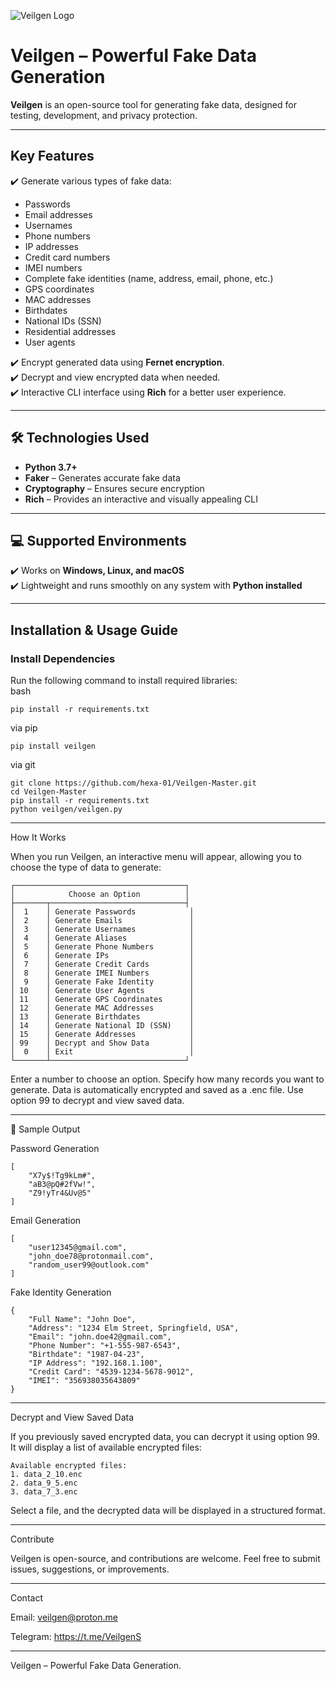 ![Veilgen Logo](https://i.postimg.cc/gr91FGph/Veilgen-1-enhanced.png)

# **Veilgen** – Powerful Fake Data Generation  

**Veilgen** is an open-source tool for generating fake data, designed for testing, development, and privacy protection.  

---

## **Key Features**  

✔️ Generate various types of fake data:  
- Passwords  
- Email addresses  
- Usernames  
- Phone numbers  
- IP addresses  
- Credit card numbers  
- IMEI numbers  
- Complete fake identities (name, address, email, phone, etc.)  
- GPS coordinates  
- MAC addresses  
- Birthdates  
- National IDs (SSN)  
- Residential addresses  
- User agents  

✔️ Encrypt generated data using **Fernet encryption**.  
✔️ Decrypt and view encrypted data when needed.  
✔️ Interactive CLI interface using **Rich** for a better user experience.  

---

## **🛠️ Technologies Used**  

- **Python 3.7+**  
- **Faker** – Generates accurate fake data  
- **Cryptography** – Ensures secure encryption  
- **Rich** – Provides an interactive and visually appealing CLI  

---

## **💻 Supported Environments**  

✔️ Works on **Windows, Linux, and macOS**  
✔️ Lightweight and runs smoothly on any system with **Python installed**  

---

## **Installation & Usage Guide**  

### **Install Dependencies**  
Run the following command to install required libraries:  
bash
```
pip install -r requirements.txt

```
via pip
````
pip install veilgen

````
via git
````
git clone https://github.com/hexa-01/Veilgen-Master.git
cd Veilgen-Master
pip install -r requirements.txt
python veilgen/veilgen.py

````

---

 How It Works

When you run Veilgen, an interactive menu will appear, allowing you to choose the type of data to generate:
````
┌──────────────────────────────────────┐
│            Choose an Option          │
├───────┬──────────────────────────────┤
│  1    │ Generate Passwords            │
│  2    │ Generate Emails               │
│  3    │ Generate Usernames            │
│  4    │ Generate Aliases              │
│  5    │ Generate Phone Numbers        │
│  6    │ Generate IPs                  │
│  7    │ Generate Credit Cards         │
│  8    │ Generate IMEI Numbers         │
│  9    │ Generate Fake Identity        │
│ 10    │ Generate User Agents          │
│ 11    │ Generate GPS Coordinates      │
│ 12    │ Generate MAC Addresses        │
│ 13    │ Generate Birthdates           │
│ 14    │ Generate National ID (SSN)    │
│ 15    │ Generate Addresses            │
│ 99    │ Decrypt and Show Data         │
│  0    │ Exit                          │
└───────┴──────────────────────────────┘
````
 Enter a number to choose an option.
 Specify how many records you want to generate.
 Data is automatically encrypted and saved as a .enc file.
 Use option 99 to decrypt and view saved data.


---

📄 Sample Output 

Password Generation
```
[
    "X7y$!Tg9kLm#",
    "aB3@pQ#2fVw!",
    "Z9!yTr4&Uv@5"
]
```
Email Generation
```
[
    "user12345@gmail.com",
    "john_doe78@protonmail.com",
    "random_user99@outlook.com"
]
```
Fake Identity Generation
````
{
    "Full Name": "John Doe",
    "Address": "1234 Elm Street, Springfield, USA",
    "Email": "john.doe42@gmail.com",
    "Phone Number": "+1-555-987-6543",
    "Birthdate": "1987-04-23",
    "IP Address": "192.168.1.100",
    "Credit Card": "4539-1234-5678-9012",
    "IMEI": "356938035643809"
}

````
---

Decrypt and View Saved Data

If you previously saved encrypted data, you can decrypt it using option 99.
It will display a list of available encrypted files:
```
Available encrypted files:
1. data_2_10.enc
2. data_9_5.enc
3. data_7_3.enc
````
Select a file, and the decrypted data will be displayed in a structured format.


---

Contribute

Veilgen is open-source, and contributions are welcome.
Feel free to submit issues, suggestions, or improvements.


---

Contact 

Email: veilgen@proton.me

Telegram: https://t.me/VeilgenS


---

Veilgen – Powerful Fake Data Generation.

